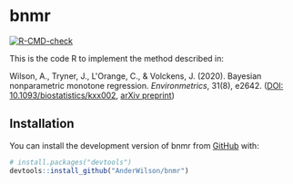 
# bnmr

  <!-- badges: start -->
  [![R-CMD-check](https://github.com/AnderWilson/bnmr/actions/workflows/R-CMD-check.yaml/badge.svg)](https://github.com/AnderWilson/bnmr/actions/workflows/R-CMD-check.yaml)
  <!-- badges: end -->
  
This is the code R to implement the method described in:

Wilson, A., Tryner, J., L'Orange, C., & Volckens, J. (2020). Bayesian nonparametric monotone regression. _Environmetrics_, 31(8), e2642. ([DOI: 10.1093/biostatistics/kxx002](https://doi.org/10.1002/env.2642),
[arXiv preprint](https://arxiv.org/abs/2006.00326))



## Installation

You can install the development version of bnmr from [GitHub](https://github.com/) with:

``` r
# install.packages("devtools")
devtools::install_github("AnderWilson/bnmr")
```



